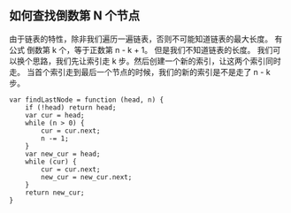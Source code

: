 ## 如何查找倒数第 N 个节点

由于链表的特性，除非我们遍历一遍链表，否则不可能知道链表的最大长度。
有公式 倒数第 k 个，等于正数第 n - k + 1。
但是我们不知道链表的长度。
我们可以换个思路，我们先让索引走 k 步。然后创建一个新的索引，让这两个索引同时走。
当首个索引走到最后一个节点的时候，我们的新的索引是不是走了 n - k 步。
```
var findLastNode = function (head, n) {
    if (!head) return head;
    var cur = head;
    while (n > 0) {
        cur = cur.next;
        n -= 1;
    }
    var new_cur = head;
    while (cur) {
        cur = cur.next;
        new_cur = new_cur.next;
    }
    return new_cur;
}
```
